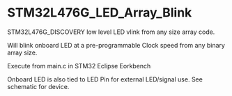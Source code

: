 # STM32L476G_LED_Array_Blink
STM32L476G_DISCOVERY low level LED vlink from any size array code.

Will blink onboard LED at a pre-programmable Clock speed from any binary array size. 

Execute from main.c in STM32 Eclipse Eorkbench


Onboard LED is also tied to LED Pin for external LED/signal use. See schematic for device. 
